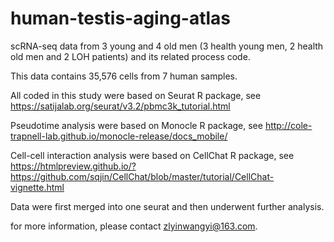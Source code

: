 # human-testis-aging-atlas
scRNA-seq data from 3 young and 4 old men (3 health young men, 2 health old men and 2 LOH patients) and its related process code.

This data contains 35,576 cells from 7 human samples.

All coded in this study were based on Seurat R package, see https://satijalab.org/seurat/v3.2/pbmc3k_tutorial.html

Pseudotime analysis were based on Monocle R package, see http://cole-trapnell-lab.github.io/monocle-release/docs_mobile/

Cell-cell interaction analysis were based on CellChat R package, see https://htmlpreview.github.io/?https://github.com/sqjin/CellChat/blob/master/tutorial/CellChat-vignette.html

Data were first merged into one seurat and then underwent further analysis.

for more information, please contact zlyinwangyi@163.com.
